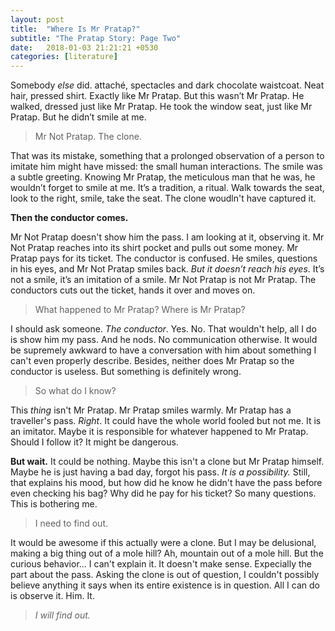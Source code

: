 ```yaml
---
layout: post
title:  "Where Is Mr Pratap?"
subtitle: "The Pratap Story: Page Two"
date:   2018-01-03 21:21:21 +0530
categories: [literature]
---
```


Somebody *else* did. attaché, spectacles and dark chocolate waistcoat. Neat hair, pressed shirt. Exactly like Mr Pratap. But this wasn’t Mr Pratap. He walked, dressed just like Mr Pratap. He took the window seat, just like Mr Pratap.  But he didn’t smile at me. 

> Mr Not Pratap. The clone.

That was its mistake, something that a prolonged observation of a person to imitate him might have missed: the small human interactions. The smile was a subtle greeting. Knowing Mr Pratap, the meticulous man that he was, he wouldn’t forget to smile at me. It’s a tradition, a ritual. Walk towards the seat, look to the right, smile, take the seat. The clone woudln't have captured it. 

**Then the conductor comes.** 

Mr Not Pratap doesn't show him the pass. I am looking at it, observing it. Mr Not Pratap reaches into its shirt pocket and pulls out some money. Mr Pratap pays for its ticket. The conductor is confused. He smiles, questions in his eyes, and Mr Not Pratap smiles back. *But it doesn’t reach his eyes*. It’s not a smile, it’s an imitation of a smile. Mr Not Pratap is not Mr Pratap. The conductors cuts out the ticket, hands it over and moves on.

> What happened to Mr Pratap? Where is Mr Pratap?

I should ask someone. _The conductor_. Yes. No. That wouldn't help, all I do is show him my pass. And he nods. No communication otherwise. It would be supremely awkward to have a conversation with him about something I can't even properly describe. Besides, neither does Mr Pratap so the conductor is useless. But something is definitely wrong. 

> So what do I know? 

This _thing_ isn't Mr Pratap. Mr Pratap smiles warmly. Mr Pratap has a traveller's pass. _Right_. It could have the whole world fooled but not me. It is an imitator. Maybe it is responsible for whatever happened to Mr Pratap. Should I follow it? It might be dangerous. 

**But wait.** It could be nothing. Maybe this isn't a clone but Mr Pratap himself. Maybe he is just having a bad day, forgot his pass. _It is a possibility._ Still, that explains his mood, but how did he know he didn't have the pass before even checking his bag? Why did he pay for his ticket? So many questions. This is bothering me.

> I need to find out. 

It would be awesome if this actually were a clone. But I may be delusional, making a big thing out of a mole hill? Ah, mountain out of a mole hill. But the curious behavior... I can't explain it. It doesn't make sense. Expecially the part about the pass. Asking the clone is out of question, I couldn't possibly believe anything it says when its entire existence is in question. All I can do is observe it. Him. It. 

> _I will find out._ 